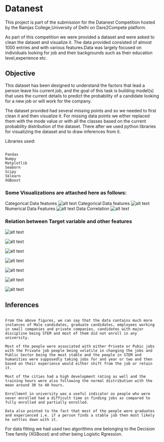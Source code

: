 # Datanest

This project is part of the submission for the Datanest Competition hosted by the Ramjas College,University of Delhi on Dare2Compete platform.

As part of this competition we were provided a dataset and were asked to clean the dataset and visualize it.
The data provided consisted of almost 1000 entries and with various features.Data was largely focused on individuals looking for job and their backgrounds such as their education level,experience etc.

## Objective

This dataset has been designed to understand the factors that lead a person leave his current job, and the goal of this task is building model(s) that uses the current details to predict the probability of a candidate looking for a new job or will work for the company.

The dataset provided had several missing points and so we needed to first clean it and then visualize it.
For missing data points we either replaced them with the mode value or with all the classes based on the current probability distribution of the dataset.
There after we used python libraries for visualizing the dataset and to draw inferences from it.

Libraries used:

```

Pandas
Numpy
Matplotlib
Seaborn
Scipy
Sklearn
XGBoost

```

### Some Visualizations are attached here as follows:
Categorical Data features
![alt text](images/plot1.PNG)
Categorical Data features
![alt text](images/plot2.PNG)
Numerical Data Features
![alt text](images/plot4.PNG)
Data Correlation
![alt text](images/plot3.PNG)

### Relation between Target variable and other features
![alt text](images/plot5.PNG)

![alt text](images/plot6.PNG)

![alt text](images/plot7.PNG)

![alt text](images/plot8.PNG)

![alt text](images/plot9.PNG)

![alt text](images/plot10.PNG)

![alt text](images/plot11.PNG)

## Inferences

```

From the above figures, we can say that the data contains much more instances of Male candidates, graduate candidates, employees working in small companies and private companies, candidates with major discipline being STEM and most of them did not enroll in any university.

Most of the people were associated with either Private or Pubic jobs with the Private job people being volatile in changing the jobs and Public Sector being the most stable and the people in STEM and humanities were supposedly taking jobs for and year or two and then based on their experience would either shift from the job or retain it.

Most of the cities had a high development rating as well and the training hours were also following the normal distribution with the mean around 30 to 40 hours.

Enrollment in university was a useful indicator as people who were never enrolled had a difficult time in finding jobs as compared to fully enrolled and partially enrolled.

Data also pointed to the fact that most of the people were graduates and experienced i.e. if a person finds a stable job then most likely he settles down with it.

```

For data fitting we had used two algorithms one belonging to the Decision Tree family (XGBoost) and other being Logistic Rgression.
